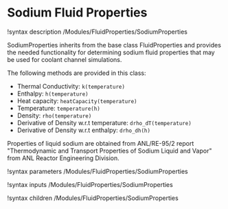 # Sodium Fluid Properties

!syntax description /Modules/FluidProperties/SodiumProperties

SodiumProperties inherits from the base class FluidProperties and provides the needed functionality for determining sodium
fluid properties that may be used for coolant channel simulations.

The following methods are provided in this class:

* Thermal Conductivity: `k(temperature)`
* Enthalpy: `h(temperature)`
* Heat capacity: `heatCapacity(temperature)`
* Temperature: `temperature(h)`
* Density: `rho(temperature)`
* Derivative of Density w.r.t temperature: `drho_dT(temperature)`
* Derivative of Density w.r.t enthalpy: `drho_dh(h)`

Properties of liquid sodium are obtained from ANL/RE-95/2 report "Thermodynamic and Transport Properties of
Sodium Liquid and Vapor" from ANL Reactor Engineering Division.

!syntax parameters /Modules/FluidProperties/SodiumProperties

!syntax inputs /Modules/FluidProperties/SodiumProperties

!syntax children /Modules/FluidProperties/SodiumProperties
